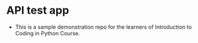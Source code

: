 # API test app

- This is a sample demonstration repo for the learners of Introduction to Coding in Python Course.
